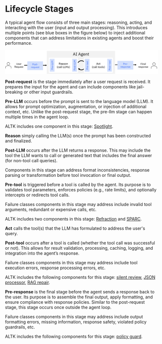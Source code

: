 # Lifecycle Stages
A typical agent flow consists of three main stages: reasoning, acting, and interacting with the user (input and output processing).
This introduces multiple points (see blue boxes in the figure below) to inject additional components that can address limitations in existing agents and boost their performance.

![lifecycle.png](../assets/lifecycle.png)

**Post-request** is the stage immediately after a user request is received. It prepares the input for the agent and can include components like jail-breaking or other input guardrails.

**Pre-LLM** occurs before the prompt is sent to the language model (LLM). It allows for prompt optimization, augmentation, or injection of additional context, etc.
Unlike the post-request stage, the pre-llm stage can happen multiple times in the agent loop.

ALTK includes one component in this stage: [Spotlight](spotlight.md).

**Reason** simply calling the LLM(s) once the prompt has been constructed and finalized.

**Post-LLM** occurs after the LLM returns a response. This may include the tool the LLM wants to call or generated text that includes the final answer (for non-tool call queries).

Components in this stage can address format inconsistencies, response parsing or transformation before tool invocation or final output.

**Pre-tool** is triggered before a tool is called by the agent. Its purpose is to validates tool parameters, enforces policies (e.g., rate limits), and optionally intercepts or redirects tool calls.

Failure classes components in this stage may address include invalid tool arguments, redundant or expensive calls, etc.

ALTK includes two components in this stage: [Refraction](refraction.md) and [SPARC](sparc.md).
<!-- TODO: create md files for each component
-->

**Act** calls the tool(s) that the LLM has formulated to address the user's query.

**Post-tool** occurs after a tool is called (whether the tool call was successful or not).
This allows for result validation, processing, caching, logging, and integration into the agent’s response.

Failure classes components in this stage may address include tool execution errors, response processing errors, etc.

ALTK includes the following components for this stage: [silent review](silent-review.md), [JSON processor](json-processor.md), [RAG repair](rag-repair.md).

**Pre-response**  is the final stage before the agent sends a response back to the user. Its purpose is to assemble the final output, apply formatting, and ensure compliance with response policies. Similar to the post-request stage, this stage occurs once outside the agent loop.

Failure classes components in this stage may address include output formatting errors, missing information, response safety, violated policy guardrails, etc.

ALTK includes the following components for this stage: [policy guard](policy-guard.md).
